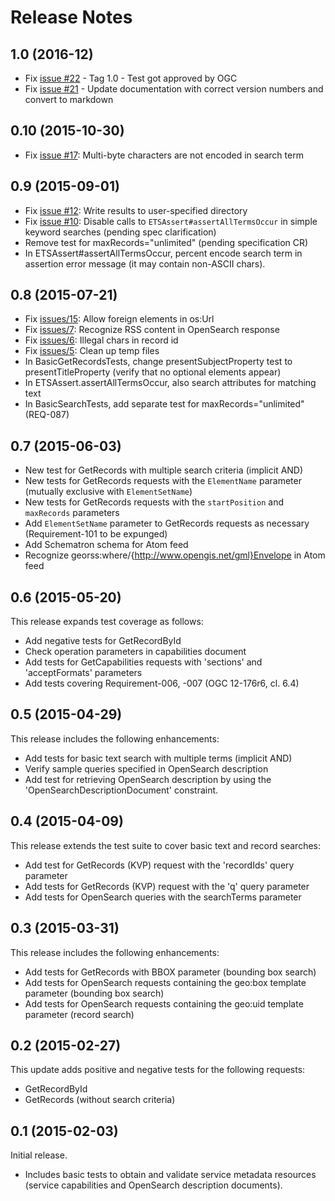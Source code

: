 # Release Notes

## 1.0 (2016-12)

* Fix [issue #22](https://github.com/opengeospatial/ets-cat30/issues/22) - Tag 1.0 - Test got approved by OGC
* Fix [issue #21](https://github.com/opengeospatial/ets-cat30/issues/21) - Update documentation with correct version numbers and convert to markdown

## 0.10 (2015-10-30)

*   Fix [issue #17](https://github.com/opengeospatial/ets-cat30/issues/17): Multi-byte characters are not encoded in search term

## 0.9 (2015-09-01)

*   Fix [issue #12](https://github.com/opengeospatial/ets-cat30/issues/12): Write results to user-specified directory
*   Fix [issue #10](https://github.com/opengeospatial/ets-cat30/issues/10): Disable calls to `ETSAssert#assertAllTermsOccur` in simple keyword searches (pending spec clarification)
*   Remove test for maxRecords="unlimited" (pending specification CR)
*   In ETSAssert#assertAllTermsOccur, percent encode search term in assertion error message (it may contain non-ASCII chars).

## 0.8 (2015-07-21)

*   Fix [issues/15](https://github.com/opengeospatial/ets-cat30/issues/15): Allow foreign elements in os:Url
*   Fix [issues/7](https://github.com/opengeospatial/ets-cat30/issues/7): Recognize RSS content in OpenSearch response
*   Fix [issues/6](https://github.com/opengeospatial/ets-cat30/issues/6): Illegal chars in record id
*   Fix [issues/5](https://github.com/opengeospatial/ets-cat30/issues/5): Clean up temp files
*   In BasicGetRecordsTests, change presentSubjectProperty test to presentTitleProperty (verify that no optional elements appear)
*   In ETSAssert.assertAllTermsOccur, also search attributes for matching text
*   In BasicSearchTests, add separate test for maxRecords="unlimited" (REQ-087)

## 0.7 (2015-06-03)

*   New test for GetRecords with multiple search criteria (implicit AND)
*   New tests for GetRecords requests with the `ElementName` parameter (mutually exclusive with `ElementSetName`)
*   New tests for GetRecords requests with the `startPosition` and `maxRecords` parameters
*   Add `ElementSetName` parameter to GetRecords requests as necessary (Requirement-101 to be expunged)
*   Add Schematron schema for Atom feed
*   Recognize georss:where/{http://www.opengis.net/gml}Envelope in Atom feed

## 0.6 (2015-05-20)

This release expands test coverage as follows:

*   Add negative tests for GetRecordById
*   Check operation parameters in capabilities document
*   Add tests for GetCapabilities requests with 'sections' and 'acceptFormats' parameters
*   Add tests covering Requirement-006, -007 (OGC 12-176r6, cl. 6.4)

## 0.5 (2015-04-29)

This release includes the following enhancements:

*   Add tests for basic text search with multiple terms (implicit AND)
*   Verify sample queries specified in OpenSearch description
*   Add test for retrieving OpenSearch description by using the 'OpenSearchDescriptionDocument' constraint.

## 0.4 (2015-04-09)

This release extends the test suite to cover basic text and record searches:

*   Add test for GetRecords (KVP) request with the 'recordIds' query parameter
*   Add tests for GetRecords (KVP) request with the 'q' query parameter
*   Add tests for OpenSearch queries with the searchTerms parameter

## 0.3 (2015-03-31)

This release includes the following enhancements:

*   Add tests for GetRecords with BBOX parameter (bounding box search)
*   Add tests for OpenSearch requests containing the geo:box template parameter (bounding box search)
*   Add tests for OpenSearch requests containing the geo:uid template parameter (record search)

## 0.2 (2015-02-27)

This update adds positive and negative tests for the following requests:

*   GetRecordById
*   GetRecords (without search criteria)

## 0.1 (2015-02-03)

Initial release.

*   Includes basic tests to obtain and validate service metadata resources (service capabilities and OpenSearch description documents).